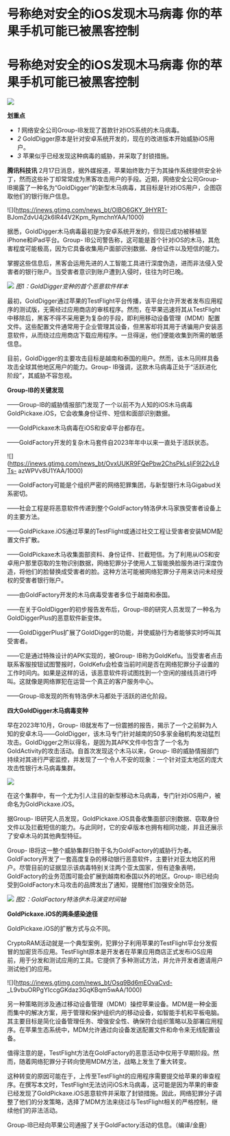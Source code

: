 # 号称绝对安全的iOS发现木马病毒 你的苹果手机可能已被黑客控制

# 号称绝对安全的iOS发现木马病毒 你的苹果手机可能已被黑客控制

![](https://inews.gtimg.com/news_bt/O_JfWJfqcYDn79PevXyDBc1-aOwjj3DubbzFRJlwGiRJoAA/1000)

**划重点**

  * _1_ 网络安全公司Group-IB发现了首款针对iOS系统的木马病毒。
  * _2_ GoldDigger原本是针对安卓系统开发的，现在的改进版本开始威胁iOS用户。
  * _3_ 苹果似乎已经发现这种病毒的威胁，并采取了封锁措施。

**腾讯科技讯**
2月17日消息，据外媒报道，苹果始终致力于为其操作系统提供安全补丁，然而这些补丁却常常成为黑客攻击用户的手段。近期，网络安全公司Group-
IB揭露了一种名为“GoldDigger”的新型木马病毒，其目标是针对iOS用户，企图窃取他们的银行账户信息。

![](https://inews.gtimg.com/news_bt/OlBO6GKY_9HYRT-
BJomZdvU4j2k6lR44V2Kpm_RymchnYAA/1000)

据悉，GoldDigger木马病毒最初是为安卓系统开发的，但现已成功被移植至iPhone和iPad平台。Group-
IB公司警告称，这可能是首个针对iOS的木马，其危害程度可能极高，因为它具备收集用户面部识别数据、身份证件以及短信的能力。

掌握这些信息后，黑客会运用先进的人工智能工具进行深度伪造，进而非法侵入受害者的银行账户。当受害者意识到账户遭到入侵时，往往为时已晚。

![](https://inews.gtimg.com/news_bt/OSyjNYYkrRQtsglXtFacHaxKAcJ6asv2q-oVqQaf3DyJ0AA/1000)
_图1：GoldDigger变种的首个恶意软件样本_

最初，GoldDigger通过苹果的TestFlight平台传播，该平台允许开发者发布应用程序的测试版，无需经过应用商店的审核程序。然而，在苹果迅速将其从TestFlight中移除后，黑客不得不采用更为复杂的手段，即利用移动设备管理（MDM）配置文件。这些配置文件通常用于企业管理其设备，但黑客却将其用于诱骗用户安装恶意软件，从而绕过应用商店下载应用程序。一旦得逞，他们便能收集到所需的敏感信息。

目前，GoldDigger的主要攻击目标是越南和泰国的用户。然而，该木马同样具备攻击全球其他地区用户的能力。Group-
IB强调，这款木马病毒正处于“活跃进化阶段”，其威胁不容忽视。

**Group-IB的关键发现**

——Group-IB的威胁情报部门发现了一个以前不为人知的iOS木马病毒GoldPickaxe.iOS，它会收集身份证件、短信和面部识别数据。

——GoldPickaxe木马病毒在iOS和安卓平台都存在。

——GoldFactory开发的复杂木马套件自2023年年中以来一直处于活跃状态。

![](https://inews.gtimg.com/news_bt/OvxUUKR9FQePbw2ChsPkLsIjF9l22vL9Ts-
azWPVv8U1YAA/1000)

——GoldFactory可能是个组织严密的网络犯罪集团，与新型银行木马Gigabud关系密切。

——社会工程是将恶意软件传递到整个GoldFactory特洛伊木马家族受害者设备上的主要方法。

——GoldPickaxe.iOS通过苹果的TestFlight或通过社交工程让受害者安装MDM配置文件扩散。

——GoldPickaxe木马收集面部资料、身份证件、拦截短信。为了利用从iOS和安卓用户那里窃取的生物识别数据，网络犯罪分子使用人工智能换脸服务进行深度伪造，将他们的脸替换成受害者的脸。这种方法可能被网络犯罪分子用来访问未经授权的受害者银行账户。

——由GoldFactory开发的木马病毒受害者多位于越南和泰国。

——在关于GoldDigger的初步报告发布后，Group-IB的研究人员发现了一种名为GoldDiggerPlus的恶意软件新变体。

——GoldDiggerPlus扩展了GoldDigger的功能，并使威胁行为者能够实时呼叫其受害者。

——它是通过特殊设计的APK实现的，被Group-
IB称为GoldKefu。当受害者点击联系客服按钮试图警报时，GoldKefu会检查当前时间是否在网络犯罪分子设置的工作时间内。如果是这样的话，该恶意软件将试图找到一个空闲的接线员进行呼叫。这就像是网络罪犯在运营一个真正的客户服务中心。

——Group-IB发现的所有特洛伊木马都处于活跃的进化阶段。

**四大GoldDigger木马病毒变种**

早在2023年10月，Group-
IB就发布了一份震撼的报告，揭示了一个之前鲜为人知的安卓木马——GoldDigger，该木马专门针对越南的50多家金融机构发动猛烈攻击。GoldDigger之所以得名，是因为其APK文件中包含了一个名为GoldActivity的攻击活动。自首次发现这个木马以来，Group-
IB的威胁情报部门持续对其进行严密监控，并发现了一个令人不安的现象：一个针对亚太地区的庞大攻击性银行木马病毒集群。

![](https://inews.gtimg.com/news_bt/O_koZAIoyQBpNe28cGXjugw6phbMHTEQrpCkYe7xj9KzQAA/1000)

在这个集群中，有一个尤为引人注目的新型移动木马病毒，专门针对iOS用户，被命名为GoldPickaxe.iOS。

据Group-
IB研究人员发现，GoldPickaxe.iOS具备收集面部识别数据、窃取身份文件以及拦截短信的能力。与此同时，它的安卓版本也拥有相同功能，并且还展示了安卓木马的其他典型特征。

Group-
IB将这一整个威胁集群归咎于名为GoldFactory的威胁行为者。GoldFactory开发了一套高度复杂的移动银行恶意软件，主要针对亚太地区的用户。尽管目前的证据显示该病毒特别关注两个亚太国家，但有迹象表明，GoldFactory的业务范围可能会扩展到越南和泰国以外的地区。Group-
IB已经向受到GoldFactory木马攻击的品牌发出了通知，提醒他们加强安全防范。

![](https://inews.gtimg.com/news_bt/OZL5eUs75Mf1Oh5SnosgSALee8KPron8zW7tjGejMz4dkAA/1000)
_图2：GoldFactory特洛伊木马演变时间轴_

**GoldPickaxe.iOS的两条感染途径**

GoldPickaxe.iOS的扩散方式与众不同。

CryptoRAM活动就是一个典型案例，犯罪分子利用苹果的TestFlight平台分发假冒的加密货币应用。TestFlight原本是开发者在苹果应用商店正式发布iOS应用前，用于分发和测试应用的工具。它提供了多种测试方法，并允许开发者邀请用户测试他们的应用。

![](https://inews.gtimg.com/news_bt/Osq9Bd6mEOvaCvd-
_L9vbuORPgYIccgGKdaz3GqKBqm5wAA/1000)

另一种策略则涉及通过移动设备管理（MDM）操控苹果设备。MDM是一种全面而集中的解决方案，用于管理和保护组织内的移动设备，如智能手机和平板电脑。其主要目标是简化设备管理任务、增强安全性、确保符合组织策略以及部署应用程序。在苹果生态系统中，MDM允许通过向设备发送配置文件和命令来无线配置设备。

值得注意的是，TestFlight方法在GoldFactory的恶意活动中仅用于早期阶段。然而，随着网络犯罪分子转向使用MDM方法，战略上发生了重大转变。

这种转变的原因可能在于，上传至TestFlight的应用程序需要提交给苹果的审查程序。在撰写本文时，TestFlight无法访问iOS木马病毒，这可能是因为苹果的审查已经发现了GoldPickaxe.iOS恶意软件并采取了封锁措施。因此，网络犯罪分子调整了他们的分发策略，选择了MDM方法来绕过与TestFlight相关的严格控制，继续他们的非法活动。

Group-IB已经向苹果公司通报了关于GoldFactory活动的信息。（编译/金鹿）

